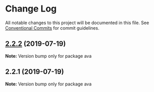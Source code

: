 # Change Log

All notable changes to this project will be documented in this file.
See [Conventional Commits](https://conventionalcommits.org) for commit guidelines.

## [2.2.2](https://gitlab.com/codsen/codsen/compare/ava@2.2.1...ava@2.2.2) (2019-07-19)

**Note:** Version bump only for package ava





## 2.2.1 (2019-07-19)

**Note:** Version bump only for package ava
